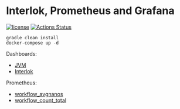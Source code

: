 # Interlok, Prometheus and Grafana

[![license](https://img.shields.io/github/license/interlok-testing/testing_rest_metrics.svg)](https://github.com/interlok-testing/testing_rest_metrics/blob/develop/LICENSE)
[![Actions Status](https://github.com/interlok-testing/testing_rest_metrics/actions/workflows/gradle-build.yml/badge.svg)](https://github.com/interlok-testing/testing_rest_metrics/actions/workflows/gradle-build.yml)

```shell
gradle clean install
docker-compose up -d
```

Dashboards:

- [JVM](http://localhost:3000/d/K9kmttsGk/jvm)
- [Interlok](http://localhost:3000/d/XyHj4tsMk/interlok)

Prometheus:

- [workflow_avgnanos](http://localhost:9090/graph?g0.expr=workflow_avgnanos&g0.tab=1&g0.stacked=0&g0.range_input=1h)
- [workflow_count_total](http://localhost:9090/graph?g0.expr=workflow_count_total&g0.tab=1&g0.stacked=0&g0.range_input=1h)
